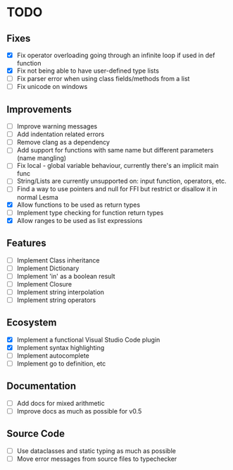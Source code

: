 # TODO

## Fixes
- [x] Fix operator overloading going through an infinite loop if used in def function
- [x] Fix not being able to have user-defined type lists
- [ ] Fix parser error when using class fields/methods from a list
- [ ] Fix unicode on windows

## Improvements
- [ ] Improve warning messages
- [ ] Add indentation related errors
- [ ] Remove clang as a dependency
- [ ] Add support for functions with same name but different parameters (name mangling)
- [ ] Fix local - global variable behaviour, currently there's an implicit main func
- [ ] String/Lists are currently unsupported on: input function, operators, etc.
- [ ] Find a way to use pointers and null for FFI but restrict or disallow it in normal Lesma
- [x] Allow functions to be used as return types
- [ ] Implement type checking for function return types
- [x] Allow ranges to be used as list expressions

## Features
- [ ] Implement Class inheritance
- [ ] Implement Dictionary
- [ ] Implement 'in' as a boolean result
- [ ] Implement Closure
- [ ] Implement string interpolation
- [ ] Implement string operators

## Ecosystem
- [x] Implement a functional Visual Studio Code plugin
- [x] Implement syntax highlighting
- [ ] Implement autocomplete
- [ ] Implement go to definition, etc

## Documentation
- [ ] Add docs for mixed arithmetic
- [ ] Improve docs as much as possible for v0.5

## Source Code
- [ ] Use dataclasses and static typing as much as possible
- [ ] Move error messages from source files to typechecker